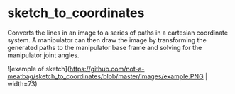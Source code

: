 # sketch_to_coordinates

Converts the lines in an image to a series of paths in a cartesian coordinate system. A manipulator can then draw the image by transforming the generated paths to the manipulator base frame and solving for the manipulator joint angles. 


![example of sketch](https://github.com/not-a-meatbag/sketch_to_coordinates/blob/master/images/example.PNG | width=73)